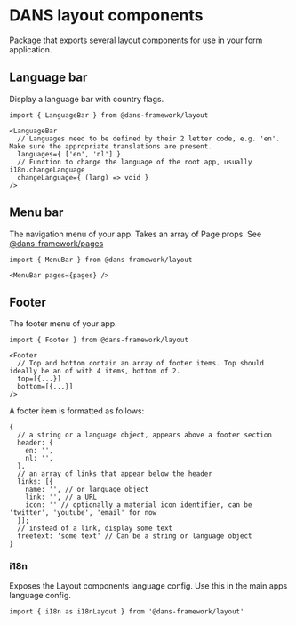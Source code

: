 # DANS layout components
Package that exports several layout components for use in your form application.

## Language bar
Display a language bar with country flags.

    import { LanguageBar } from @dans-framework/layout

    <LanguageBar 
      // Languages need to be defined by their 2 letter code, e.g. 'en'. Make sure the appropriate translations are present.
      languages={ ['en', 'nl'] }
      // Function to change the language of the root app, usually i18n.changeLanguage
      changeLanguage={ (lang) => void }
    />

## Menu bar
The navigation menu of your app. Takes an array of Page props. See [@dans-framework/pages](/packages/pages/README.md)

    import { MenuBar } from @dans-framework/layout

    <MenuBar pages={pages} />

## Footer
The footer menu of your app.

    import { Footer } from @dans-framework/layout
  
    <Footer
      // Top and bottom contain an array of footer items. Top should ideally be an of with 4 items, bottom of 2.
      top=[{...}]
      bottom=[{...}]
    />

A footer item is formatted as follows:

    {
      // a string or a language object, appears above a footer section
      header: {
        en: '',
        nl: '',
      },
      // an array of links that appear below the header
      links: [{
        name: '', // or language object
        link: '', // a URL
        icon: '' // optionally a material icon identifier, can be 'twitter', 'youtube', 'email' for now
      }];
      // instead of a link, display some text
      freetext: 'some text' // Can be a string or language object
    }

### i18n
Exposes the Layout components language config. Use this in the main apps language config.

    import { i18n as i18nLayout } from '@dans-framework/layout'